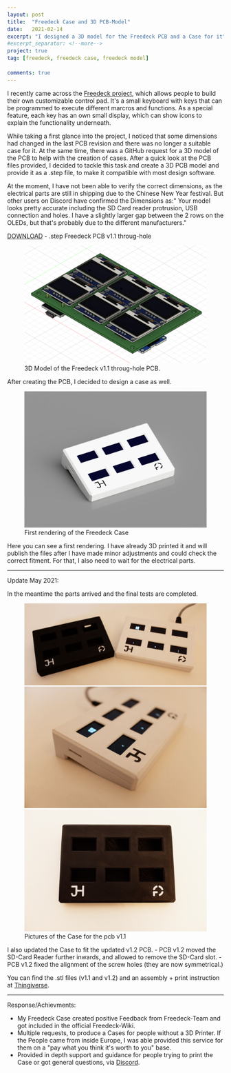 ```yaml
---
layout: post
title:  "Freedeck Case and 3D PCB-Model"
date:   2021-02-14
excerpt: "I designed a 3D model for the Freedeck PCB and a Case for it"
#excerpt_separator: <!--more-->
project: true
tag: [freedeck, freedeck case, freedeck model]

comments: true
---
```

I recently came across the <a href="https://github.com/FreeYourStream"> Freedeck project</a>, which allows people to build their own customizable control pad. It's a small keyboard with keys that can be programmed to execute different marcros and functions. As a special feature, each key has an own small display, which can show icons to explain the functionality underneath.

While taking a first glance into the project, I noticed that some dimensions had changed in the last PCB revision and there was no longer a suitable case for it. At the same time, there was a GitHub request for a 3D model of the PCB to help with the creation of cases. After a quick look at the PCB files provided, I decided to tackle this task and create a 3D PCB model and provide it as a .step file, to make it compatible with most design software.

At the moment, I have not been able to verify the correct dimensions, as the electrical parts are still in shipping due to the Chinese New Year festival. But other users on Discord have confirmed the Dimensions as:" Your model looks pretty accurate including the SD Card reader protrusion, USB connection and holes. I have a slightly larger gap between the 2 rows on the OLEDs, but that's probably due to the different manufacturers." 


<a href="/assets/img/posts/2021-02-14/freedeck_pcb_through_1_1.step">DOWNLOAD</a> - .step Freedeck PCB v1.1 throug-hole
<figure class="full">
    <a href="/assets/img/posts/2021-02-14/freedeck_pcb_through_1_1.PNG"><img src="/assets/img/posts/2021-02-14/freedeck_pcb_through_1_1.PNG"></a>
    <figcaption>3D Model of the Freedeck v1.1 throug-hole PCB.</figcaption>
</figure>

After creating the PCB, I decided to design a case as well.
<figure class="full">
    <a href="/assets/img/posts/2021-02-14/first_render.PNG"><img src="/assets/img/posts/2021-02-14/first_render.PNG"></a>
    <figcaption>First rendering of the Freedeck Case</figcaption>
</figure>
Here you can see a first rendering. I have already 3D printed it and will publish the files after I have made minor adjustments and could check the correct fitment. For that, I also need to wait for the electrical parts.

---
Update May 2021:

In the meantime the parts arrived and the final tests are completed.
<figure class="third">
    <a href="/assets/img/posts/2021-02-14/2021_0504_16394400_3.jpg"><img src="/assets/img/posts/2021-02-14/2021_0504_16394400_3.jpg"></a>
    <a href="/assets/img/posts/2021-02-14/2021_0504_16401700_2.jpg"><img src="/assets/img/posts/2021-02-14/2021_0504_16401700_2.jpg"></a>
    <a href="/assets/img/posts/2021-02-14/2021_0504_16414400.jpg"><img src="/assets/img/posts/2021-02-14/2021_0504_16414400.jpg"></a>    
    <figcaption>Pictures of the Case for the pcb v1.1</figcaption>
</figure>
I also updated the Case to fit the updated v1.2 PCB.
- PCB v1.2 moved the SD-Card Reader further inwards, and allowed to remove the SD-Card slot.
- PCB v1.2 fixed the alignment of the screw holes (they are now symmetrical.)


You can find the .stl files (v1.1 and v1.2) and an assembly + print instruction at <a href="https://www.thingiverse.com/thing:4849163"> Thingiverse</a>.



---
Response/Achievments:
- My Freedeck Case created positive Feedback from Freedeck-Team and got included in the official Freedeck-Wiki.
- Multiple requests, to produce a Cases for people without a 3D Printer. If the People came from inside Europe, I was able provided this service for them on a "pay what you think it's worth to you" base.
- Provided in depth support and guidance for people trying to print the Case or got general questions, via <a href="https://discord.com/invite/sEt2Rrd"> Discord</a>.

